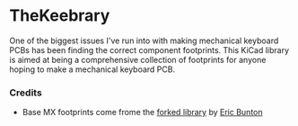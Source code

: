 TheKeebrary
======
One of the biggest issues I've run into with making mechanical keyboard PCBs has been finding the correct component footprints. This KiCad library is aimed at being a comprehensive collection of footprints for anyone hoping to make a mechanical keyboard PCB.

### Credits
* Base MX footprints come frome the [forked library](https://github.com/stormbard/Keyboard.pretty) by [Eric Bunton](https://github.com/stormbard)
